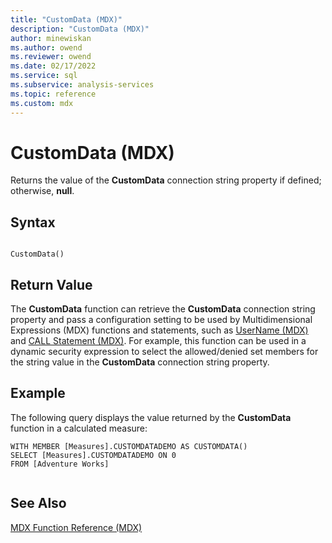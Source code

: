 ```yaml
---
title: "CustomData (MDX)"
description: "CustomData (MDX)"
author: minewiskan
ms.author: owend
ms.reviewer: owend
ms.date: 02/17/2022
ms.service: sql
ms.subservice: analysis-services
ms.topic: reference
ms.custom: mdx
---
```

# CustomData (MDX)


  Returns the value of the **CustomData** connection string property if defined; otherwise, **null**.  
  
## Syntax  
  
```  
  
CustomData()  
```  
  
## Return Value  
 The **CustomData** function can retrieve the **CustomData** connection string property and pass a configuration setting to be used by Multidimensional Expressions (MDX) functions and statements, such as [UserName (MDX)](../mdx/username-mdx.md) and [CALL Statement (MDX)](../mdx/mdx-data-manipulation-call.md). For example, this function can be used in a dynamic security expression to select the allowed/denied set members for the string value in the **CustomData** connection string property.  
  
## Example  
 The following query displays the value returned by the **CustomData** function in a calculated measure:  
  
```  
WITH MEMBER [Measures].CUSTOMDATADEMO AS CUSTOMDATA()  
SELECT [Measures].CUSTOMDATADEMO ON 0  
FROM [Adventure Works]  
  
```  
  
## See Also  
 [MDX Function Reference &#40;MDX&#41;](../mdx/mdx-function-reference-mdx.md)  
  
  
